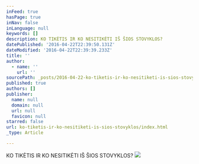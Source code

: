 ```yaml
---
inFeed: true
hasPage: true
inNav: false
inLanguage: null
keywords: []
description: KO TIKĖTIS IR KO NESITIKĖTI IŠ ŠIOS STOVYKLOS?
datePublished: '2016-04-22T22:39:50.131Z'
dateModified: '2016-04-22T22:39:39.233Z'
title: ''
author:
  - name: ''
    url: ''
sourcePath: _posts/2016-04-22-ko-tiketis-ir-ko-nesitiketi-is-sios-stovyklos.md
published: true
authors: []
publisher:
  name: null
  domain: null
  url: null
  favicon: null
starred: false
url: ko-tiketis-ir-ko-nesitiketi-is-sios-stovyklos/index.html
_type: Article

---
```

KO TIKĖTIS IR KO NESITIKĖTI IŠ ŠIOS STOVYKLOS?
![](https://s3-us-west-2.amazonaws.com/the-grid-img/p/5762bec40118f8609c67235c886142cdfa94beb3.jpg)